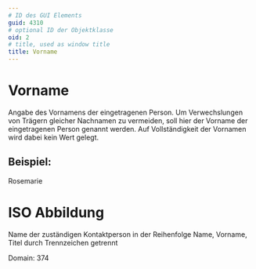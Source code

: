 ```yaml
---
# ID des GUI Elements
guid: 4310
# optional ID der Objektklasse
oid: 2
# title, used as window title
title: Vorname
---
```


# Vorname

Angabe des Vornamens der eingetragenen Person. Um Verwechslungen von Trägern gleicher Nachnamen zu vermeiden, soll hier der Vorname der eingetragenen Person genannt werden. Auf Vollständigkeit der Vornamen wird dabei kein Wert gelegt.

## Beispiel:

Rosemarie

# ISO Abbildung

Name der zuständigen Kontaktperson in der Reihenfolge Name, Vorname, Titel durch Trennzeichen getrennt

Domain: 374
